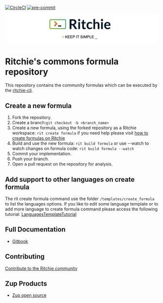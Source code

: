 <!-- markdownlint-disable MD041 MD033 -->
[![CircleCI](https://circleci.com/gh/ZupIT/ritchie-formulas/tree/ritchie-2.0.0.svg?style=shield)](https://circleci.com/gh/ZupIT/ritchie-formulas)
[![pre-commit](https://img.shields.io/badge/pre--commit-enabled-brightgreen?logo=pre-commit&logoColor=white)](https://github.com/pre-commit/pre-commit)

<img class="special-img-class" src="/docs/img/ritchie-banner.png" />

# Ritchie's commons formula repository

This repository contains the community formulas which can be executed by the [ritchie-cli](https://github.com/ZupIT/ritchie-cli).

## Create a new formula

1. Fork the repository.
1. Create a branch:`git checkout -b <branch_name>`
1. Create a new formula, using the
 forked repository as a Ritchie workspace: `rit create formula`
 if you need help please visit [how to create formulas on Ritchie](https://docs.ritchiecli.io/getting-started/creating-formulas)
1. Build and use the new formula: `rit build formula`
 or use --watch to watch changes on formula code: `rit build formula --watch`
1. Commit your implementation.
1. Push your branch.
1. Open a pull request on the repository for analysis.

## Add support to other languages on create formula

The rit create formula command use the folder `/templates/create_formula`
to list the languages options. If you like to edit some language template
or to add more language to create formula command please access
the following tutorial:
[LanguagesTemplateTutorial](https://github.com/zupIt/ritchie-formulas)

## Full Documentation

- [Gitbook](https://docs.ritchiecli.io)

## Contributing

[Contribute to the Ritchie community](https://github.com/ZupIT/ritchie-cli/blob/master/CONTRIBUTING.md)

## Zup Products

- [Zup open source](https://opensource.zup.com.br)
